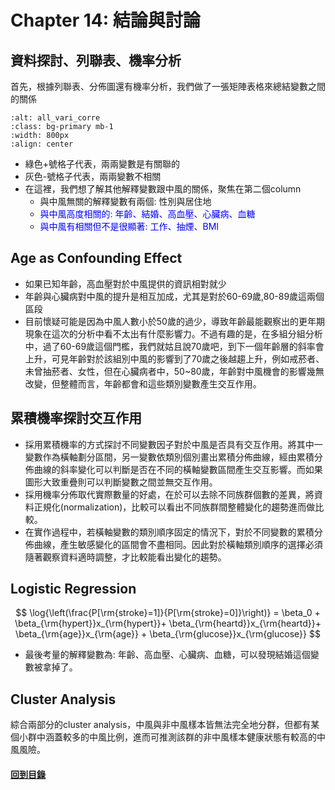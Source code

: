 Chapter 14: 結論與討論
=======================
## 資料探討、列聯表、機率分析
首先，根據列聯表、分佈圖還有機率分析，我們做了一張矩陣表格來總結變數之間的關係

```{image} ./images/all_vari_corre.jpg
:alt: all_vari_corre
:class: bg-primary mb-1
:width: 800px
:align: center
```
- 綠色+號格子代表，兩兩變數是有關聯的
- 灰色-號格子代表，兩兩變數不相關
- 在這裡，我們想了解其他解釋變數跟中風的關係，聚焦在第二個column
    - 與中風無關的解釋變數有兩個: 性別與居住地
    - <span style="color:blue"> 與中風高度相關的: 年齡、結婚、高血壓、心臟病、血糖 </span>
    - <span style="color:blue"> 與中風有相關但不是很顯著: 工作、抽煙、BMI </span>

## Age as Confounding Effect
- 如果已知年齡，高血壓對於中風提供的資訊相對就少
- 年齡與心臟病對中風的提升是相互加成，尤其是對於60-69歲,80-89歲這兩個區段
- 目前懷疑可能是因為中風人數小於50歲的過少，導致年齡最能觀察出的更年期現象在這次的分析中看不太出有什麼影響力。不過有趣的是，在多組分組分析中，過了60-69歲這個門檻，我們就姑且說70歲吧，到下一個年齡層的斜率會上升，可見年齡對於該組別中風的影響到了70歲之後越趨上升，例如戒菸者、未曾抽菸者、女性，但在心臟病者中，50~80歲，年齡對中風機會的影響幾無改變，但整體而言，年齡都會和這些類別變數產生交互作用。

## 累積機率探討交互作用
* 採用累積機率的方式探討不同變數因子對於中風是否具有交互作用。將其中一變數作為橫軸劃分區間，另一變數依類別個別畫出累積分佈曲線，經由累積分佈曲線的斜率變化可以判斷是否在不同的橫軸變數區間產生交互影響。而如果圖形大致重疊則可以判斷變數之間並無交互作用。
* 採用機率分佈取代實際數量的好處，在於可以去除不同族群個數的差異，將資料正規化(normalization)，比較可以看出不同族群間整體變化的趨勢進而做比較。
* 在實作過程中，若橫軸變數的類別順序固定的情況下，對於不同變數的累積分佈曲線，產生敏感變化的區間會不盡相同。因此對於橫軸類別順序的選擇必須隨著觀察資料適時調整，才比較能看出變化的趨勢。

## Logistic Regression
$$
\log{\left(\frac{P[\rm{stroke}=1]}{P[\rm{stroke}=0]}\right)} = \beta_0 + \beta_{\rm{hypert}}x_{\rm{hypert}}+ \beta_{\rm{heartd}}x_{\rm{heartd}}+ \beta_{\rm{age}}x_{\rm{age}} + \beta_{\rm{glucose}}x_{\rm{glucose}}
$$
- 最後考量的解釋變數為: 年齡、高血壓、心臟病、血糖，可以發現結婚這個變數被拿掉了。

## Cluster Analysis
綜合兩部分的cluster analysis，中風與非中風樣本皆無法完全地分群，但都有某個小群中涵蓋較多的中風比例，進而可推測該群的非中風樣本健康狀態有較高的中風風險。


#### [回到目錄](./tablecontent.md)
<p style="page-break-before: always">